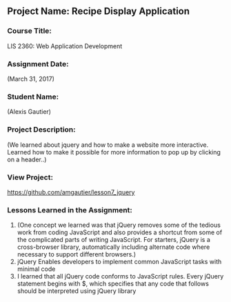 ## Project Name:  Recipe Display Application

### Course Title:
LIS 2360:  Web Application Development

### Assignment Date:  
(March 31, 2017)

### Student Name:  
(Alexis Gautier)

### Project Description:
(We learned about jquery and how to make a website more interactive. Learned how to make it possible for more information to pop up by clicking on a header..)

### View Project:
https://github.com/amgautier/lesson7_jquery

### Lessons Learned in the Assignment:
1. (One concept we learned was that jQuery removes some of the tedious work from coding JavaScript and also provides a shortcut from some of
the complicated parts of writing JavaScript. For starters, jQuery is a cross-browser library, automatically
including alternate code where necessary to support different browsers.)
2. jQuery Enables developers to implement common JavaScript
tasks with minimal code
3. I learned that all jQuery code conforms to JavaScript rules. Every jQuery statement begins with $, which specifies that any code that follows should be
interpreted using jQuery library
